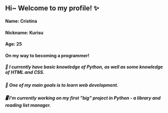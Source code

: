 ## Hi~ Welcome to my profile! ✨

<!--
**cristinacristurean/cristinacristurean** is a ✨ _special_ ✨ repository because its `README.md` (this file) appears on your GitHub profile.

Here are some ideas to get you started:

- 🔭 I’m currently working on ...
- 🌱 I’m currently learning ...
- 👯 I’m looking to collaborate on ...
- 🤔 I’m looking for help with ...
- 💬 Ask me about ...
- 📫 How to reach me: ...
- 😄 Pronouns: ...
- ⚡ Fun fact: ...
-->

#### Name: Cristina
#### Nickname: Kurisu
#### Age: 25
#### On my way to becoming a programmer!

##### 🧠 I currently have basic knowledge of Python, as well as some knowledge of HTML and CSS.
##### 🌟 One of my main goals is to learn web development.
##### 🖥️ I'm currently working on my first "big" project in Python - a library and reading list manager.
